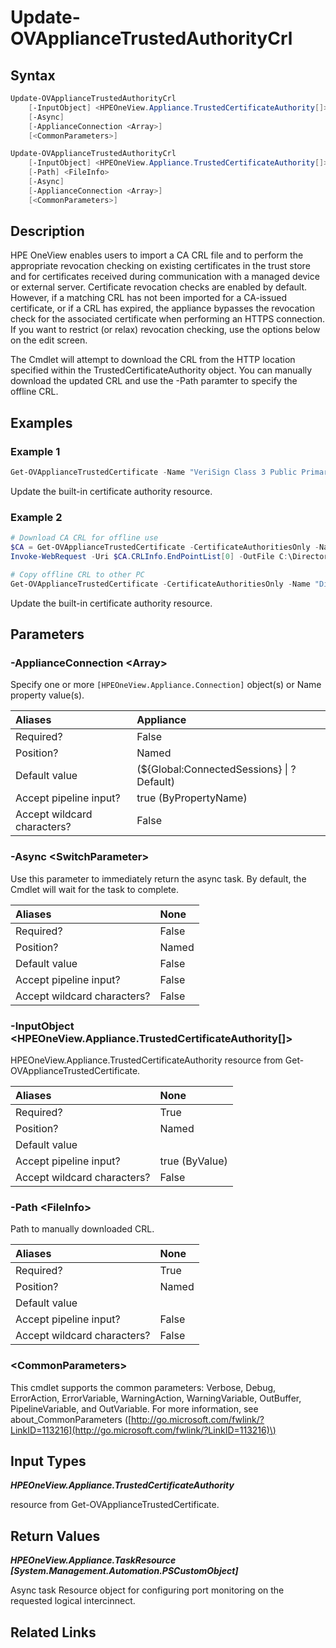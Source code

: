 ﻿---
description: Update appliance certificate authority revocation list.
---

# Update-OVApplianceTrustedAuthorityCrl

## Syntax

```powershell
Update-OVApplianceTrustedAuthorityCrl
    [-InputObject] <HPEOneView.Appliance.TrustedCertificateAuthority[]>
    [-Async]
    [-ApplianceConnection <Array>]
    [<CommonParameters>]
```

```powershell
Update-OVApplianceTrustedAuthorityCrl
    [-InputObject] <HPEOneView.Appliance.TrustedCertificateAuthority[]>
    [-Path] <FileInfo>
    [-Async]
    [-ApplianceConnection <Array>]
    [<CommonParameters>]
```

## Description

HPE OneView enables users to import a CA CRL file and to perform the appropriate revocation checking on existing certificates in the trust store and for certificates received during communication with a managed device or external server.  Certificate revocation checks are enabled by default. However, if a matching CRL has not been imported for a CA-issued certificate, or if a CRL has expired, the appliance bypasses the revocation check for the associated certificate when performing an HTTPS connection. If you want to restrict (or relax) revocation checking, use the options below on the edit screen.

The Cmdlet will attempt to download the CRL from the HTTP location specified within the TrustedCertificateAuthority object.  You can manually download the updated CRL and use the -Path paramter to specify the offline CRL.

## Examples

###  Example 1 

```powershell
Get-OVApplianceTrustedCertificate -Name "VeriSign Class 3 Public Primary Certification Authority - G5" | Update-OVApplianceTrustedAuthorityCrl
```

Update the built-in certificate authority resource.

###  Example 2 

```powershell
# Download CA CRL for offline use
$CA = Get-OVApplianceTrustedCertificate -CertificateAuthoritiesOnly -Name "DigiCert Global CA G2"
Invoke-WebRequest -Uri $CA.CRLInfo.EndPointList[0] -OutFile C:\Directory\CA-updated.crl

# Copy offline CRL to other PC
Get-OVApplianceTrustedCertificate -CertificateAuthoritiesOnly -Name "DigiCert Global CA G2" | Update-OVApplianceTrustedAuthorityCrl -Path C:\Directory\CA-updated.crl
```

Update the built-in certificate authority resource.

## Parameters

### -ApplianceConnection &lt;Array&gt;

Specify one or more `[HPEOneView.Appliance.Connection]` object(s) or Name property value(s).

| Aliases | Appliance |
| :--- | :--- |
| Required? | False |
| Position? | Named |
| Default value | (${Global:ConnectedSessions} &vert; ? Default) |
| Accept pipeline input? | true (ByPropertyName) |
| Accept wildcard characters? | False |

### -Async &lt;SwitchParameter&gt;

Use this parameter to immediately return the async task.  By default, the Cmdlet will wait for the task to complete.

| Aliases | None |
| :--- | :--- |
| Required? | False |
| Position? | Named |
| Default value | False |
| Accept pipeline input? | False |
| Accept wildcard characters? | False |

### -InputObject &lt;HPEOneView.Appliance.TrustedCertificateAuthority[]&gt;

HPEOneView.Appliance.TrustedCertificateAuthority resource from Get-OVApplianceTrustedCertificate.

| Aliases | None |
| :--- | :--- |
| Required? | True |
| Position? | Named |
| Default value |  |
| Accept pipeline input? | true (ByValue) |
| Accept wildcard characters? | False |

### -Path &lt;FileInfo&gt;

Path to manually downloaded CRL.

| Aliases | None |
| :--- | :--- |
| Required? | True |
| Position? | Named |
| Default value |  |
| Accept pipeline input? | False |
| Accept wildcard characters? | False |

### &lt;CommonParameters&gt;

This cmdlet supports the common parameters: Verbose, Debug, ErrorAction, ErrorVariable, WarningAction, WarningVariable, OutBuffer, PipelineVariable, and OutVariable. For more information, see about\_CommonParameters \([http://go.microsoft.com/fwlink/?LinkID=113216](http://go.microsoft.com/fwlink/?LinkID=113216)\)

## Input Types

_**HPEOneView.Appliance.TrustedCertificateAuthority**_

resource from Get-OVApplianceTrustedCertificate.

## Return Values

_**HPEOneView.Appliance.TaskResource [System.Management.Automation.PSCustomObject]**_

Async task Resource object for configuring port monitoring on the requested logical intercinnect.

## Related Links


